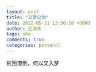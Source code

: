 ```yaml
---
layout: post
title: "又梦见你"
date: 2022-05-31 13:36:18 +0800
author: 丘海东 
tags: she
comments: true
categories: personal
---
```

贫困潦倒，何以又入梦
